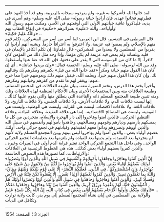 ------------------------------------------------------------------------

لقد خانوا الله فأشركوا به غيره، ولم يفردوه سبحانه بالربوبية، وهو قد أخذ
العهد على فطرتهم فخانوا عهده. فإن أرادوا خيانة رسوله- صلى الله عليه
وسلم- وهم أسرى في يديه، فليذكروا عاقبة خيانتهم الأولى التي أوقعتهم في
الأسر، ومكنت منهم رسول الله وأولياءه.. والله «عليم» بسرائرهم «حكيم» في
إيقاع العقاب بهم:  
«وَاللَّهُ عَلِيمٌ حَكِيمٌ» ..  
قال القرطبي في التفسير، قال ابن العربي: لما أسر من أسر من المشركين، تكلم
قوم منهم بالإسلام، ولم يمضوا فيه عزيمة، ولا اعترفوا به اعترافاً جازماً.
ويشبه أنهم أرادوا أن يقربوا من المسلمين ولا يبعدوا من المشركين- قال
علماؤنا: إن تكلم الكافر بالإيمان في قلبه وبلسانه ولم يمض فيه عزيمة لم
يكن مؤمناً. وإذا وجد مثل ذلك من المؤمن كان كافراً. إلا ما كان من الوسوسة
التي لا يقدر على دفعها، فإن الله قد عفا عنها وأسقطها. وقد بين الله
لرسوله- صلى الله عليه وسلم- الحقيقة فقال: «وإن يريدوا خيانتك» . أي إن
كان هذا القول منهم خيانة ومكراً «فقد خانوا الله من قبل» بكفرهم ومكرهم بك
وقتالهم لك. وإن كان هذا القول منهم خيراً، ويعلمه الله، فيقبل منهم ذلك
ويعوضهم خيرا مما خرج عنهم: ويغفر لهم ما تقدم من كفرهم وخيانتهم ومكرهم.  
وأخيراً يختم هذا الدرس، وتختم السورة معه، ببيان طبيعة العلاقات في المجتمع
المسلم، وطبيعة العلاقات بينه وبين المجتمعات الأخرى وبيان الأحكام المنظمة
لهذه العلاقات وتلك ومنه تتبين طبيعة المجتمع المسلم ذاته والقاعدة التي
ينطلق منها والتي يقوم عليها كذلك.. إنها ليست علاقات الدم، ولا علاقات
الأرض، ولا علاقات الجنس، ولا علاقات التاريخ، ولا علاقات اللغة، ولا
علاقات الاقتصاد.. ليست هي القرابة، وليست هي الوطنية، وليست هي القومية،
وليست هي المصالح الاقتصادية.. إنما هي علاقة العقيدة، وعلاقة القيادة،
وعلاقة التنظيم الحركي.. فالذين آمنوا وهاجروا إلى دار الهجرة والإسلام،
متجردين من كل ما يمسكهم بأرضهم وديارهم وقومهم ومصالحهم، وجاهدوا بأموالهم
وأنفسهم في سبيل الله والذين آووهم ونصروهم ودانوا معهم لعقيدتهم وقيادتهم
في تجمع حركي واحد، أولئك بعضهم أولياء بعض.. والذين آمنوا ولم يهاجروا ليس
بينهم وبين المجتمع المسلم ولاية لأنهم لم يتجردوا بعد للعقيدة، ولم يدينوا
بعد للقيادة ولم يلتزموا بعد بتعليمات التجمع الحركي الواحد.. وفي داخل هذا
التجمع الحركي الواحد تعتبر قرابة الدم أولى في الميراث وغيره.. والذين
كفروا بعضهم أولياء بعض كذلك.. هذه هي الخطوط الرئيسية في العلاقات
والارتباطات، كما تصورها هذه النصوص الحاسمة:  
«إِنَّ الَّذِينَ آمَنُوا وَهاجَرُوا وَجاهَدُوا بِأَمْوالِهِمْ وَأَنْفُسِهِمْ فِي سَبِيلِ اللَّهِ وَالَّذِينَ
آوَوْا وَنَصَرُوا أُولئِكَ بَعْضُهُمْ أَوْلِياءُ بَعْضٍ. وَالَّذِينَ آمَنُوا وَلَمْ يُهاجِرُوا ما لَكُمْ مِنْ
وَلايَتِهِمْ مِنْ شَيْءٍ حَتَّى يُهاجِرُوا. وَإِنِ اسْتَنْصَرُوكُمْ.. فِي الدِّينِ.. فَعَلَيْكُمُ النَّصْرُ- إِلَّا
عَلى قَوْمٍ بَيْنَكُمْ وَبَيْنَهُمْ مِيثاقٌ- وَاللَّهُ بِما تَعْمَلُونَ بَصِيرٌ. وَالَّذِينَ كَفَرُوا بَعْضُهُمْ
أَوْلِياءُ بَعْضٍ.. إِلَّا تَفْعَلُوهُ تَكُنْ فِتْنَةٌ فِي الْأَرْضِ وَفَسادٌ كَبِيرٌ.. وَالَّذِينَ آمَنُوا
وَهاجَرُوا وَجاهَدُوا فِي سَبِيلِ اللَّهِ وَالَّذِينَ آوَوْا وَنَصَرُوا أُولئِكَ هُمُ الْمُؤْمِنُونَ حَقًّا،
لَهُمْ مَغْفِرَةٌ وَرِزْقٌ كَرِيمٌ. وَالَّذِينَ آمَنُوا مِنْ بَعْدُ وَهاجَرُوا وَجاهَدُوا مَعَكُمْ فَأُولئِكَ
مِنْكُمْ. وَأُولُوا الْأَرْحامِ بَعْضُهُمْ أَوْلى بِبَعْضٍ فِي كِتابِ اللَّهِ، إِنَّ اللَّهَ بِكُلِّ شَيْءٍ عَلِيمٌ»
..  
والولاية بين المسلمين في إبان نشأة المجتمع المسلم إلى يوم بدر، كانت
ولاية توارث وتكافل في الديات

------------------------------------------------------------------------

الجزء: 3 ¦ الصفحة: 1554
